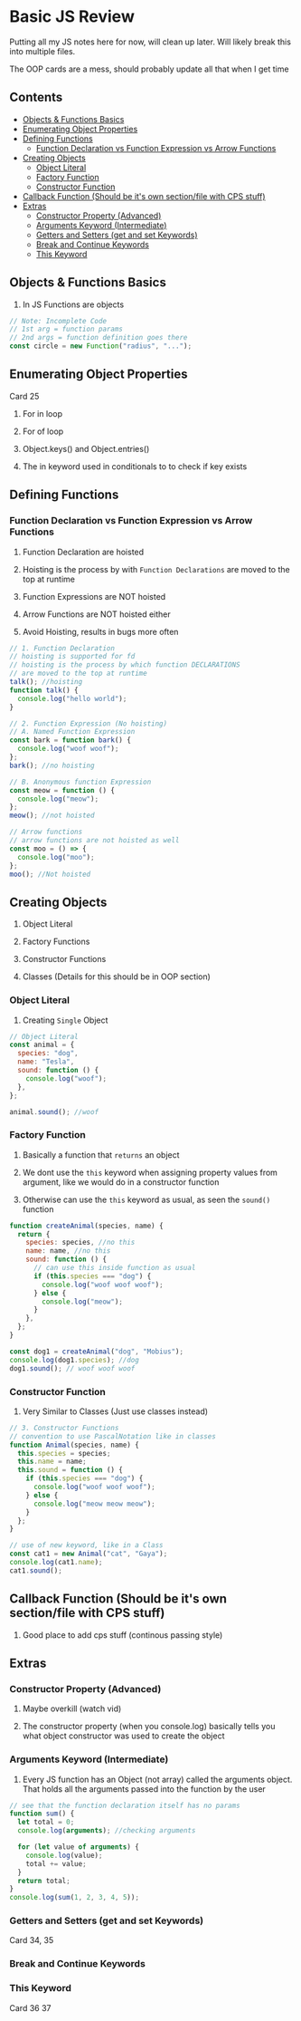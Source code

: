 # Basic JS Review

Putting all my JS notes here for now, will clean up later. Will likely break this into multiple files.

The OOP cards are a mess, should probably update all that when I get time

## Contents

<!-- toc -->

- [Objects & Functions Basics](#objects--functions-basics)
- [Enumerating Object Properties](#enumerating-object-properties)
- [Defining Functions](#defining-functions)
  * [Function Declaration vs Function Expression vs Arrow Functions](#function-declaration-vs-function-expression-vs-arrow-functions)
- [Creating Objects](#creating-objects)
  * [Object Literal](#object-literal)
  * [Factory Function](#factory-function)
  * [Constructor Function](#constructor-function)
- [Callback Function (Should be it's own section/file with CPS stuff)](#callback-function-should-be-its-own-sectionfile-with-cps-stuff)
- [Extras](#extras)
  * [Constructor Property (Advanced)](#constructor-property-advanced)
  * [Arguments Keyword (Intermediate)](#arguments-keyword-intermediate)
  * [Getters and Setters (get and set Keywords)](#getters-and-setters-get-and-set-keywords)
  * [Break and Continue Keywords](#break-and-continue-keywords)
  * [This Keyword](#this-keyword)

<!-- tocstop -->

## Objects & Functions Basics

1. In JS Functions are objects

```js
// Note: Incomplete Code
// 1st arg = function params
// 2nd args = function definition goes there
const circle = new Function("radius", "...");
```

## Enumerating Object Properties

Card 25

1. For in loop

2. For of loop

3. Object.keys() and Object.entries()

4. The in keyword used in conditionals to to check if key exists

## Defining Functions

### Function Declaration vs Function Expression vs Arrow Functions

1. Function Declaration are hoisted

2. Hoisting is the process by with `Function Declarations` are moved to the top at runtime

3. Function Expressions are NOT hoisted

4. Arrow Functions are NOT hoisted either

5. Avoid Hoisting, results in bugs more often

```js
// 1. Function Declaration
// hoisting is supported for fd
// hoisting is the process by which function DECLARATIONS
// are moved to the top at runtime
talk(); //hoisting
function talk() {
  console.log("hello world");
}

// 2. Function Expression (No hoisting)
// A. Named Function Expression
const bark = function bark() {
  console.log("woof woof");
};
bark(); //no hoisting

// B. Anonymous function Expression
const meow = function () {
  console.log("meow");
};
meow(); //not hoisted

// Arrow functions
// arrow functions are not hoisted as well
const moo = () => {
  console.log("moo");
};
moo(); //Not hoisted
```

## Creating Objects

1. Object Literal

2. Factory Functions

3. Constructor Functions

4. Classes (Details for this should be in OOP section)

### Object Literal

1. Creating `Single` Object

```js
// Object Literal
const animal = {
  species: "dog",
  name: "Tesla",
  sound: function () {
    console.log("woof");
  },
};

animal.sound(); //woof
```

### Factory Function

1. Basically a function that `returns` an object

2. We dont use the `this` keyword when assigning property values from argument, like we would do in a constructor function

3. Otherwise can use the `this` keyword as usual, as seen the `sound()` function

```js
function createAnimal(species, name) {
  return {
    species: species, //no this
    name: name, //no this
    sound: function () {
      // can use this inside function as usual
      if (this.species === "dog") {
        console.log("woof woof woof");
      } else {
        console.log("meow");
      }
    },
  };
}

const dog1 = createAnimal("dog", "Mobius");
console.log(dog1.species); //dog
dog1.sound(); // woof woof woof
```

### Constructor Function

1. Very Similar to Classes (Just use classes instead)

```js
// 3. Constructor Functions
// convention to use PascalNotation like in classes
function Animal(species, name) {
  this.species = species;
  this.name = name;
  this.sound = function () {
    if (this.species === "dog") {
      console.log("woof woof woof");
    } else {
      console.log("meow meow meow");
    }
  };
}

// use of new keyword, like in a Class
const cat1 = new Animal("cat", "Gaya");
console.log(cat1.name);
cat1.sound();
```

## Callback Function (Should be it's own section/file with CPS stuff)

1. Good place to add cps stuff (continous passing style)

## Extras

### Constructor Property (Advanced)

1. Maybe overkill (watch vid)

2. The constructor property (when you console.log) basically tells you what object constructor was used to create the object

### Arguments Keyword (Intermediate)

1. Every JS function has an Object (not array) called the arguments object. That holds all the arguments passed into the function by the user

```js
// see that the function declaration itself has no params
function sum() {
  let total = 0;
  console.log(arguments); //checking arguments

  for (let value of arguments) {
    console.log(value);
    total += value;
  }
  return total;
}
console.log(sum(1, 2, 3, 4, 5));
```

### Getters and Setters (get and set Keywords)

Card 34, 35

### Break and Continue Keywords

### This Keyword

Card 36 37
